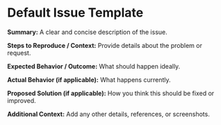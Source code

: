 # Default Issue Template

**Summary:**
A clear and concise description of the issue.

**Steps to Reproduce / Context:**
Provide details about the problem or request.

**Expected Behavior / Outcome:**
What should happen ideally.

**Actual Behavior (if applicable):**
What happens currently.

**Proposed Solution (if applicable):**
How you think this should be fixed or improved.

**Additional Context:**
Add any other details, references, or screenshots.
